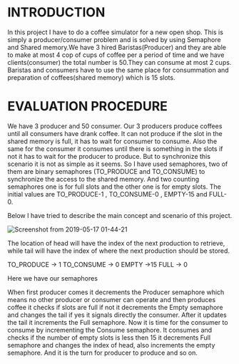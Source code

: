 # INTRODUCTION
In this project I have to do a coffee simulator for a new open shop. This is simply a producer/consumer problem and is solved by using Semaphore and Shared memory.We have 3 hired Baristas(Producer) and they are able to make at most 4 cop of cups of coffee per a period of time and we have clients(consumer) the total number is 50.They can consume at most 2 cups. Baristas and consumers have to use the same place for consummation and preparation of coffees(shared memory) which is 15 slots.

# EVALUATION PROCEDURE

We have 3 producer and 50 consumer. Our 3 producers produce coffees until all consumers have drank coffee. It can not produce if the slot in the shared memory is full, it has to wait for consumer to consume. Also the same for the consumer it consumes until there is something in the slots if not it has to wait for the producer to produce. But to synchronize this scenario it is not as simple as it seems. So I have used semaphores, two of them are binary semaphores (TO_PRODUCE and TO_CONSUME) to synchronize the access to the shared memory. And two counting semaphores one is for full slots and the other one is for empty slots. The initial values are TO_PRODUCE-1 , TO_CONSUME-0 , EMPTY-15 and FULL-0. 

Below I have tried to describe the main concept and scenario of this project.

![Screenshot from 2019-05-17 01-44-21](https://user-images.githubusercontent.com/26312757/57891899-c1bd5c80-7845-11e9-82e5-a4fea9c382b6.png)



The location of head will have the index of the next production to retrieve, while tail will have the index of where the next production should be stored.

TO_PRODUCE → 1
TO_CONSUME → 0
EMPTY      →15
FULL       → 0

Here we have our semaphores





When first producer comes it decrements the Producer semaphore which means no other producer or consumer can operate and then produces coffee it checks if slots are full if not it decrements the Empty semaphore and changes the tail if yes it signals directly the consumer. After it updates the tail it increments the Full semaphore. Now it is time for the consumer to consume by incrementing the Consume semaphore. It consumes and checks if the number of empty slots is less then 15 it decrements Full semaphore and changes the index of head, also increments the empty semaphore. And it is the turn for producer to produce and so on.
